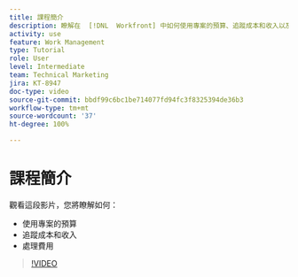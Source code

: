 ```yaml
---
title: 課程簡介
description: 瞭解在  [!DNL  Workfront] 中如何使用專案的預算、追蹤成本和收入以及處理費用。
activity: use
feature: Work Management
type: Tutorial
role: User
level: Intermediate
team: Technical Marketing
jira: KT-8947
doc-type: video
source-git-commit: bbdf99c6bc1be714077fd94fc3f8325394de36b3
workflow-type: tm+mt
source-wordcount: '37'
ht-degree: 100%

---
```


# 課程簡介

觀看這段影片，您將瞭解如何：

* 使用專案的預算
* 追蹤成本和收入
* 處理費用

>[!VIDEO](https://video.tv.adobe.com/v/3436441/?quality=12&learn=on&enablevpops=1&captions=chi_hant)
